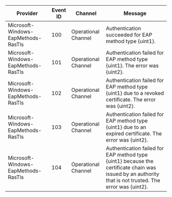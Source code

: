 Provider                             |  Event ID  |  Channel              |  Message
-------------------------------------|------------|-----------------------|--------------------------------------------------------------------------------------------------------------------------------------------------------
Microsoft-Windows-EapMethods-RasTls  |  100       |  Operational Channel  |  Authentication succeeded for EAP method type {uint1}.
Microsoft-Windows-EapMethods-RasTls  |  101       |  Operational Channel  |  Authentication failed for EAP method type {uint1}. The error was {uint2}.
Microsoft-Windows-EapMethods-RasTls  |  102       |  Operational Channel  |  Authentication failed for EAP method type {uint1} due to a revoked certificate. The error was {uint2}.
Microsoft-Windows-EapMethods-RasTls  |  103       |  Operational Channel  |  Authentication failed for EAP method type {uint1} due to an expired certificate. The error was {uint2}.
Microsoft-Windows-EapMethods-RasTls  |  104       |  Operational Channel  |  Authentication failed for EAP method type {uint1} because the certificate chain was issued by an authority that is not trusted. The error was {uint2}.